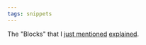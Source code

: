 ```yaml
---
tags: snippets
---
```


The "Blocks" that I [just mentioned](/twitter/85) [explained](http://lists.cs.uiuc.edu/pipermail/cfe-dev/2008-August/002670.html).
